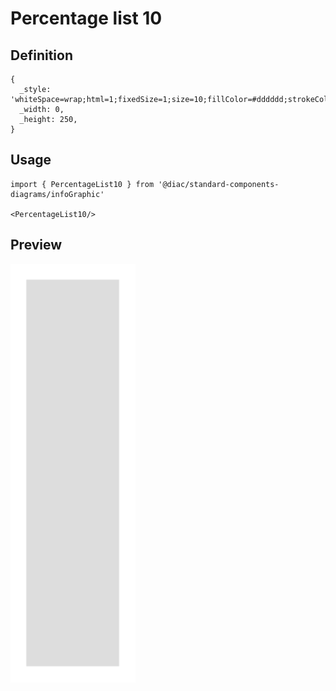 # Percentage list 10

## Definition

```
{
  _style: 'whiteSpace=wrap;html=1;fixedSize=1;size=10;fillColor=#dddddd;strokeColor=none;rounded=0;',
  _width: 0,
  _height: 250,
}
```

## Usage

```
import { PercentageList10 } from '@diac/standard-components-diagrams/infoGraphic'

<PercentageList10/>
```

## Preview

<img src="./percentage-list-10.png" width="200"/>
